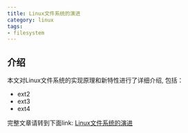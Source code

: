 ```yaml
---
title: Linux文件系统的演进
category: linux
tags:
- filesystem
---
```


## 介绍


本文对Linux文件系统的实现原理和新特性进行了详细介绍, 包括：
- ext2
- ext3
- ext4

<!--more-->

完整文章请转到下面link:
[Linux文件系统的演进](https://pan.baidu.com/s/1dFKe4X7)
